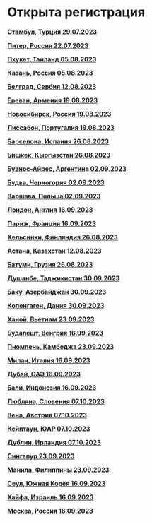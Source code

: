 # Открыта регистрация

**[Стамбул, Турция 29.07.2023](https://t.me/peredelanoconf_istanbul)**

**[Питер, Россия 22.07.2023](https://t.me/piter_meetup)**

**[Пхукет, Таиланд 05.08.2023](https://t.me/peredelanoconf)**

**[Казань, Россия 05.08.2023](https://t.me/meetup_kazan)**

**[Белград, Сербия 12.08.2023](https://t.me/peredelanoconfbelgrade)**

**[Ереван, Армения 19.08.2023](https://t.me/peredelanoconfyerevan)**

**[Новосибирск, Россия 19.08.2023](https://t.me/NskDevMeetup)**

**[Лиссабон, Португалия 19.08.2023](https://t.me/peredelanoconflisbon)**

**[Барселона, Испания 26.08.2023](https://t.me/peredelanoconfbarcelona)**

**[Бишкек, Кыргызстан 26.08.2023](https://t.me/peredelanoconf_bishkek)**

**[Буэнос-Айрес, Аргентина 02.09.2023](https://t.me/peredelanoconfargentina)**

**[Будва, Черногория 02.09.2023](https://t.me/peredelanoconf_montenegro)**

**[Варшава, Польша  02.09.2023](https://t.me/peredelanoconf_warsaw)**

**[Лондон, Англия 16.09.2023](https://t.me/peredelanoconf_england)**

**[Париж, Франция 16.09.2023](https://t.me/peredelano_France)**

**[Хельсинки, Финляндия 26.08.2023](https://t.me/peredelanoconfhelsinki)**

**[Астана, Казахстан 12.08.2023](https://t.me/peredelano_Astana)**

**[Батуми, Грузия 26.08.2023](https://t.me/peredelano_batumi)**

**[Душанбе, Таджикистан 30.09.2023](https://t.me/peredelano_dushanbe)**

**[Баку, Азербайджан 30.09.2023](https://t.me/peredelanoconfbaku)**

**[Копенгаген, Дания 30.09.2023](https://t.me/peredelano_copenhagen)**

**[Ханой, Вьетнам 23.09.2023](https://t.me/Peredelanoconfvietnam)**

**[Будапешт, Венгрия 16.09.2023](https://t.me/peredelanoconf_hungary)**

**[Пномпень, Камбоджа 23.09.2023](https://t.me/peredelano_phnompenh)**

**[Милан, Италия 16.09.2023](https://t.me/peredelano_milan)**

**[Дубай, ОАЭ 16.09.2023](https://t.me/peredelanoconf_dubai)**

**[Бали, Индонезия 16.09.2023](https://t.me/peredelano_bali)**

**[Любляна, Словения 07.10.2023](https://t.me/peredelano_slovenia)**

**[Вена, Австрия 07.10.2023](https://t.me/peredelano_vienna)**

**[Кейптаун, ЮАР 07.10.2023](https://t.me/peredelano_capetown)**

**[Дублин, Ирландия 07.10.2023](https://t.me/peredelano_dublin)**

**[Сингапур 23.09.2023](https://t.me/peredelano_singapore)**

**[Манила, Филиппины 23.09.2023](https://t.me/peredelano_maynila)**

**[Сеул, Южная Корея 16.09.2023](https://t.me/peredelano_seoul)**

**[Хайфа, Израиль 16.09.2023](https://t.me/peredelano_israel)**

**[Москва, Россия 16.09.2023](https://t.me/moscow_meetup)**
